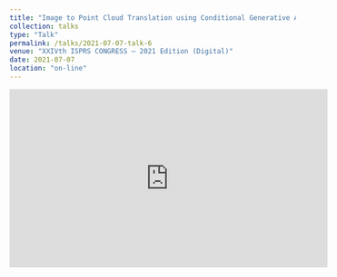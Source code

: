 ```yaml
---
title: "Image to Point Cloud Translation using Conditional Generative Adversarial Network for Airborne LiDAR data"
collection: talks
type: "Talk"
permalink: /talks/2021-07-07-talk-6
venue: "XXIVth ISPRS CONGRESS – 2021 Edition (Digital)"
date: 2021-07-07
location: "on-line"
---
```


<script async class="speakerdeck-embed" data-id="64233f55a59243518ce789c10838af9a" data-ratio="1.33333333333333" src="//speakerdeck.com/assets/embed.js"></script>


<iframe width="560" height="315" src="https://www.youtube.com/embed/RMNle9__mU4" title="YouTube video player" frameborder="0" allow="accelerometer; autoplay; clipboard-write; encrypted-media; gyroscope; picture-in-picture" allowfullscreen></iframe>
